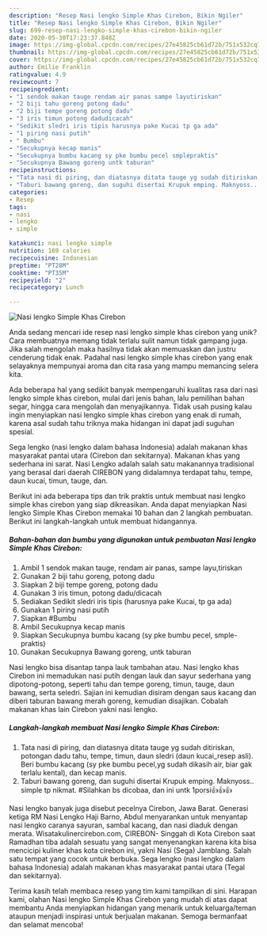 ```yaml
---
description: "Resep Nasi lengko Simple Khas Cirebon, Bikin Ngiler"
title: "Resep Nasi lengko Simple Khas Cirebon, Bikin Ngiler"
slug: 699-resep-nasi-lengko-simple-khas-cirebon-bikin-ngiler
date: 2020-05-30T17:23:37.848Z
image: https://img-global.cpcdn.com/recipes/27e45825cb61d72b/751x532cq70/nasi-lengko-simple-khas-cirebon-foto-resep-utama.jpg
thumbnail: https://img-global.cpcdn.com/recipes/27e45825cb61d72b/751x532cq70/nasi-lengko-simple-khas-cirebon-foto-resep-utama.jpg
cover: https://img-global.cpcdn.com/recipes/27e45825cb61d72b/751x532cq70/nasi-lengko-simple-khas-cirebon-foto-resep-utama.jpg
author: Emilie Franklin
ratingvalue: 4.9
reviewcount: 7
recipeingredient:
- "1 sendok makan tauge rendam air panas sampe layutiriskan"
- "2 biji tahu goreng potong dadu"
- "2 biji tempe goreng potong dadu"
- "3 iris timun potong dadudicacah"
- "Sedikit sledri iris tipis harusnya pake Kucai tp ga ada"
- "1 piring nasi putih"
- " Bumbu"
- "Secukupnya kecap manis"
- "Secukupnya bumbu kacang sy pke bumbu pecel smplepraktis"
- "Secukupnya Bawang goreng untk taburan"
recipeinstructions:
- "Tata nasi di piring, dan diatasnya ditata tauge yg sudah ditiriskan, potongan dadu tahu, tempe, timun, daun sledri (daun kucai_resep asli). Beri bumbu kacang (sy pke bumbu pecel,yg sudah dikasih air, biar gak terlalu kental), dan kecap manis."
- "Taburi bawang goreng, dan suguhi disertai Krupuk emping. Maknyoss.. simple tp nikmat. #Silahkan bs dicobaa, dan ini untk 1porsi👍👍👍"
categories:
- Resep
tags:
- nasi
- lengko
- simple

katakunci: nasi lengko simple 
nutrition: 169 calories
recipecuisine: Indonesian
preptime: "PT28M"
cooktime: "PT35M"
recipeyield: "2"
recipecategory: Lunch

---
```



![Nasi lengko Simple Khas Cirebon](https://img-global.cpcdn.com/recipes/27e45825cb61d72b/751x532cq70/nasi-lengko-simple-khas-cirebon-foto-resep-utama.jpg)

Anda sedang mencari ide resep nasi lengko simple khas cirebon yang unik? Cara membuatnya memang tidak terlalu sulit namun tidak gampang juga. Jika salah mengolah maka hasilnya tidak akan memuaskan dan justru cenderung tidak enak. Padahal nasi lengko simple khas cirebon yang enak selayaknya mempunyai aroma dan cita rasa yang mampu memancing selera kita.

Ada beberapa hal yang sedikit banyak mempengaruhi kualitas rasa dari nasi lengko simple khas cirebon, mulai dari jenis bahan, lalu pemilihan bahan segar, hingga cara mengolah dan menyajikannya. Tidak usah pusing kalau ingin menyiapkan nasi lengko simple khas cirebon yang enak di rumah, karena asal sudah tahu triknya maka hidangan ini dapat jadi suguhan spesial.

Sega lengko (nasi lengko dalam bahasa Indonesia) adalah makanan khas masyarakat pantai utara (Cirebon dan sekitarnya). Makanan khas yang sederhana ini sarat. Nasi Lengko adalah salah satu makanannya tradisional yang berasal dari daerah CIREBON yang didalamnya terdapat tahu, tempe, daun kucai, timun, tauge, dan.


Berikut ini ada beberapa tips dan trik praktis untuk membuat nasi lengko simple khas cirebon yang siap dikreasikan. Anda dapat menyiapkan Nasi lengko Simple Khas Cirebon memakai 10 bahan dan 2 langkah pembuatan. Berikut ini langkah-langkah untuk membuat hidangannya.

<!--inarticleads1-->

##### Bahan-bahan dan bumbu yang digunakan untuk pembuatan Nasi lengko Simple Khas Cirebon:

1. Ambil 1 sendok makan tauge, rendam air panas, sampe layu,tiriskan
1. Gunakan 2 biji tahu goreng, potong dadu
1. Siapkan 2 biji tempe goreng, potong dadu
1. Gunakan 3 iris timun, potong dadu/dicacah
1. Sediakan Sedikit sledri iris tipis (harusnya pake Kucai, tp ga ada)
1. Gunakan 1 piring nasi putih
1. Siapkan  #Bumbu
1. Ambil Secukupnya kecap manis
1. Siapkan Secukupnya bumbu kacang (sy pke bumbu pecel, smple-praktis)
1. Gunakan Secukupnya Bawang goreng, untk taburan


Nasi lengko bisa disantap tanpa lauk tambahan atau. Nasi lengko khas Cirebon ini memadukan nasi putih dengan lauk dan sayur sederhana yang dipotong-potong, seperti tahu dan tempe goreng, timun, tauge, daun bawang, serta seledri. Sajian ini kemudian disiram dengan saus kacang dan diberi taburan bawang merah goreng, kemudian disajikan. Cobalah makanan khas lain Cirebon yakni nasi lengko. 

<!--inarticleads2-->

##### Langkah-langkah membuat Nasi lengko Simple Khas Cirebon:

1. Tata nasi di piring, dan diatasnya ditata tauge yg sudah ditiriskan, potongan dadu tahu, tempe, timun, daun sledri (daun kucai_resep asli). Beri bumbu kacang (sy pke bumbu pecel,yg sudah dikasih air, biar gak terlalu kental), dan kecap manis.
1. Taburi bawang goreng, dan suguhi disertai Krupuk emping. Maknyoss.. simple tp nikmat. #Silahkan bs dicobaa, dan ini untk 1porsi👍👍👍


Nasi lengko banyak juga disebut pecelnya Cirebon, Jawa Barat. Generasi ketiga RM Nasi Lengko Haji Barno, Abdul menyarankan untuk menyantap nasi lengko caranya sayuran, sambal kacang, dan nasi diaduk dengan merata. Wisatakulinercirebon.com, CIREBON- Singgah di Kota Cirebon saat Ramadhan tiba adalah sesuatu yang sangat menyenangkan karena kita bisa mencicipi kuliner khas kota cirebon ini, yakni Nasi (Sega) Jamblang. Salah satu tempat yang cocok untuk berbuka. Sega lengko (nasi lengko dalam bahasa Indonesia) adalah makanan khas masyarakat pantai utara (Tegal dan sekitarnya). 

Terima kasih telah membaca resep yang tim kami tampilkan di sini. Harapan kami, olahan Nasi lengko Simple Khas Cirebon yang mudah di atas dapat membantu Anda menyiapkan hidangan yang menarik untuk keluarga/teman ataupun menjadi inspirasi untuk berjualan makanan. Semoga bermanfaat dan selamat mencoba!
